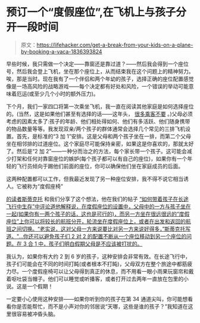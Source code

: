 # 预订一个“度假座位”,在飞机上与孩子分开一段时间

> 原文：<https://lifehacker.com/get-a-break-from-your-kids-on-a-plane-by-booking-a-vaca-1836393824>

早些时候，我只需做一个决定——靠窗还是靠过道？——然后我会得到一个座位号，然后我会登上飞机，坐在那个座位上，从而结束我在这个问题上的精神努力。唉，那是当时。现在我有了一个伴侣和两个年幼的孩子，选择正确的座位配置感觉像是一场高风险的战略游戏——每个决定都有好处和风险，一个错误的举动可能意味着厄运(或至少几个小时的额外压力)。



下个月，我们一家四口将第一次乘坐飞机，我一直在阅读其他家庭是如何选择座位的。(当然，这是如果他们甚至有选择的话——这年头， [很多乘客不要](https://lifehacker.com/how-to-get-your-group-seated-together-on-an-airplane-1827142491) 。)父母必须考虑的因素太多了:孩子的年龄、他们相处得如何、他们有多活跃、他们随身携带的物品数量等等。我发现双亲/两个孩子的群体通常会选择几个常见的三排飞机设置。首先，是标准的“3 加 1”安排。这是父母和两个孩子坐在一排，而第二个父母坐在相邻排的过道座位。这个家庭尽可能保持亲密，如果这是你喜欢的，那就太好了。然后是“2 加 2”——一种分而治之的方法，每个家长带一个孩子。这可能会减少打架和任何对靠窗座位的嫉妒(每个孩子都可以有自己的座位)，如果你有一个年轻的飞行员倾向于踢他们前面的座位，你可以确保他们坐在家庭成员的后面。

这两种配置都可以工作，但我最近发现了另一种座位安排，我不得不说它相当诱人。它被称为“度假座椅”

[的读者斯蒂克托](https://twocents.lifehacker.com/1829477084) 和我们分享了这个想法，他在我们的帖子 [“如何带着孩子在长途飞行中生存”中评论道他解释说，在度假座位的设置中，父母中的一方与孩子坐在一起(如果你有一两个孩子的话，这也是可行的)，而另一方坐在很远很远的“度假座位”上你可以将较长的航班分开，轮流坐在度假座位上，或者在出发和返回的航班之间切换。“老实说，这对父母一方来说要比对另一方来说好得多，”斯蒂克托写道。"...你还可以避免孩子们 2 对 2 的配置不断从一个座位移动到另一个座位的问题。在 3 合 1 中，孩子们明白假期父母是不应该被打扰的。](https://twocents.lifehacker.com/how-to-survive-a-long-flight-with-kids-1829328797)

我认为，如果你有大约 2 到 6 岁的孩子，这种安排会非常有效。在长途飞行中，孩子们可能会在不同的时间打盹(或者根本不打盹)，父母双方在整个旅途中都筋疲力尽。一个度假座椅可以让父母得到真正的休息，而不用看一眼小雨果玩窗帘和戴着呕吐袋当帽子。他们可以睡觉或听播客，或者打开过去两年一直放在包里的小说。这是一个假期！

一定要小心使用这种安排——如果你听到你的孩子在第 34 通道尖叫，你可能想看看你是否能帮忙，而不是小声对你的邻居说“天哪，这些是谁的孩子？”我知道在这里很容易被冲昏头脑。
